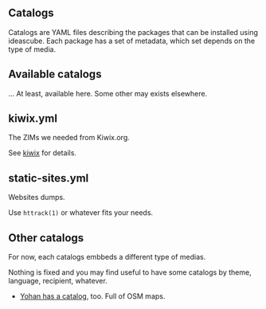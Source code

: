 ## Catalogs

Catalogs are YAML files describing the packages that can be installed using
ideascube. Each package has a set of metadata, which set depends on the type of
media.


## Available catalogs

... At least, available here. Some other may exists elsewhere.


## kiwix.yml

The ZIMs we needed from Kiwix.org.

See [kiwix](kiwix.md) for details.


## static-sites.yml

Websites dumps.

Use `httrack(1)` or whatever fits your needs.


## Other catalogs

For now, each catalogs embbeds a different type of medias.

Nothing is fixed and you may find useful to have some catalogs by theme,
language, recipient, whatever.

* [Yohan has a catalog](http://catalog.yohanboniface.me/catalog.yml), too. Full of OSM maps.
